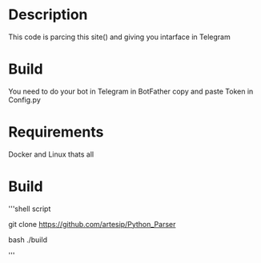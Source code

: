 # Description 

This code is parcing this site() and giving you intarface in Telegram 

# Build

You need to do your bot in Telegram in BotFather copy and paste Token in Config.py

# Requirements

Docker and Linux thats all 

# Build

'''shell script

git clone https://github.com/artesip/Python_Parser

bash ./build

'''
